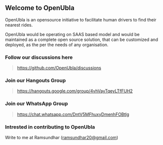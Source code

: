 ## Welcome to OpenUbla

OpenUbla is an opensource initiative to facilitate human drivers to find their nearest rides.

OpenUbla would be operating on SAAS based model and would be maintained as a complete open source solution, that can be customized and deployed, as the per the needs of any organisation.

### Follow our discussions here
> https://github.com/OpenUbla/discussions

### Join our Hangouts Group
> https://hangouts.google.com/group/4vhVayTqeyLTfFUH2

### Join our WhatsApp Group
> https://chat.whatsapp.com/DntV5MFhuxyDmenhFOBtlg

### Intrested in contributing to OpenUbla

Write to me at Ramsundhar (ramsundhar20@gmail.com)
